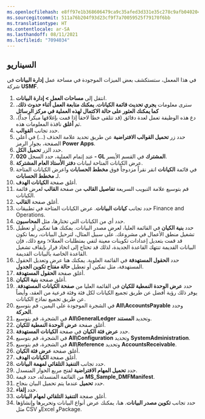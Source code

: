 ```yaml
---
ms.openlocfilehash: e8ff97e1b368606479ca9c35afed3d331e35c278c9afb040204e9f163f175d4a
ms.sourcegitcommit: 511a76b204f93d23cf9f7a70059525f79170f6bb
ms.translationtype: HT
ms.contentlocale: ar-SA
ms.lasthandoff: 08/11/2021
ms.locfileid: "7094034"
---
```


## <a name="scenario"></a>السيناريو 
في هذا المعمل، ستستكشف بعض الميزات الموجودة في مساحة عمل **إدارة البيانات** في شركة **USMF**.


1.  انتقل إلى **مساحات العمل > إدارة البيانات**. 
2.  سترى معلومات **يجري تحديث قائمة الكيانات. يمكنك متابعة العمل أثناء حدوث ذلك. كما يمكنك العثور على حالة الاكتمال لهذه العملية في مركز الرسائل** 
3.  دع هذه الوظيفة تعمل لعدة دقائق (قد تتلقى خطأ لاحقاً إذا قمت بإغلاقها مبكراً جداً)، ثم **أغلق** نافذة المعلومات هذه.
2.  حدد تجانب **القوالب**.
4.  حدد زر **تحميل القوالب الافتراضية** عن طريق تحديد علامة الحذف (...) في أعلي الصفحة، بجوار الرمز **Power Apps**.
5.  حدد الزر **تحميل الكل**.
6.  عند إتمام العملية، حدد السجل **020 - GL المشترك** في القسم الأيسر.
7.  عرض الكيانات المتاحة لبيانات **دفتر الأستاذ العام المشتركة**. 
8.  في قائمة **الكيانات** انقر نقراً مزدوجاً فوق **مخطط الحسابات** واعرض الكيانات المتاحة لـ **مخطط الحسابات**. 
9.  أغلق صفحة **الكيانات الهدف**.
10. قم بتوسيع علامة التبويب السريعة **تفاصيل القالب** من صفحة **القالب** لعرض قائمة الكيانات.
14. أغلق صفحة **القالب**.
15. حدد تجانب **كيانات البيانات**. عرض الكيانات المتاحة في تطبيقات Finance and Operations.
16. حدد أي من الكيانات التي تختارها، مثل **المحاسبون**.
17. حدد **بنية الكيان** في القائمة العليا، لعرض مصدر البيانات. يمكنك هنا تمكين أو تعطيل تشغيل منطق الأعمال في مشروعك. على سبيل المثال، لترحيل البيانات، ربما تكون قد قمت بتعديل إعدادات تكوينات معينة لتفي بمتطلبات العملاء؛ ومع ذلك، فإن البيانات القديمة تنتهك القاعدة الجديدة، لذلك قد تحتاج إلى اتخاذ قرار بإيقاف تشغيل القاعدة الخاصة بالبيانات القديمة.
18. حدد **الحقول المستهدفة** في القائمة العلوية. يمكنك هنا عرض وتعديل الحقول المستهدفة، مثل تمكين أو تعطيل **حالة مفتاح تكوين الجدول**. 
19. أغلق صفحة **الحقول المستهدفة**.
20. أغلق صفحة **بنية الكيان**.
21. حدد **عرض الوحدة النمطية للكيان** في القائمة العليا من **صفحة الكيانات المستهدفة**. يوفر ذلك رؤية أفضل عن طريق تجميع الكيانات لكل فئة وفئة فرعية من العقد، وأيضاً عن طريق تجميع نماذج الكيانات.
22. في الشجرة الموجودة على اليمين، قم بتوسيع **All\AccountsPayable** وحدد **الحركة**.
24. في الشجرة، قم بتوسيع **All\GeneralLedger** وتحديد **المستند**.
26. أغلق صفحة **عرض الوحدة النمطية للكيان**.
27. حدد **عرض فئة الكيان** في صفحة **الكيانات المستهدفة**.
28. في الشجرة، قم بتوسيع **All\Configuration** وتحديد **SystemAdministration**.
30. في الشجرة، قم بتوسيع **All\Reference** وتحديد **AccountsReceivable**.
32. أغلق صفحة **عرض فئة الكيان**.
33. أغلق صفحة **الكيانات الهدف**.
34. حدد تجانب **التنفيذ التلقائي لمهمة البيانات**.
35. حدد **تحميل المهام الافتراضية** لفتح مربع الحوار المنسدل.
36. من القائمة المنسدلة، حدد قيمة **MS_Sample_DMFManifest**.
37. حدد **تحميل** عندما يتم تحميل البيان بنجاح.
38. حدد **إلغاء**.
39. أغلق صفحة **التنفيذ التلقائي لمهام البيانات**.
40. حدد تجانب **تكوين مصدر البيانات**. هنا، يمكنك عرض أنواع البيانات وتحريرها وإنشاؤها مثل CSV وExcel وPackage.
